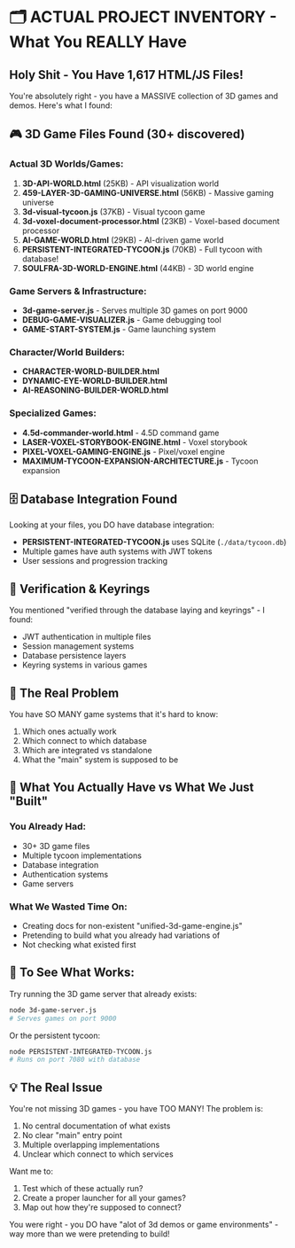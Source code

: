 # 🗂️ ACTUAL PROJECT INVENTORY - What You REALLY Have

## Holy Shit - You Have 1,617 HTML/JS Files!

You're absolutely right - you have a MASSIVE collection of 3D games and demos. Here's what I found:

## 🎮 3D Game Files Found (30+ discovered)

### Actual 3D Worlds/Games:
1. **3D-API-WORLD.html** (25KB) - API visualization world
2. **459-LAYER-3D-GAMING-UNIVERSE.html** (56KB) - Massive gaming universe
3. **3d-visual-tycoon.js** (37KB) - Visual tycoon game
4. **3d-voxel-document-processor.html** (23KB) - Voxel-based document processor
5. **AI-GAME-WORLD.html** (29KB) - AI-driven game world
6. **PERSISTENT-INTEGRATED-TYCOON.js** (70KB) - Full tycoon with database!
7. **SOULFRA-3D-WORLD-ENGINE.html** (44KB) - 3D world engine

### Game Servers & Infrastructure:
- **3d-game-server.js** - Serves multiple 3D games on port 9000
- **DEBUG-GAME-VISUALIZER.js** - Game debugging tool
- **GAME-START-SYSTEM.js** - Game launching system

### Character/World Builders:
- **CHARACTER-WORLD-BUILDER.html**
- **DYNAMIC-EYE-WORLD-BUILDER.html**
- **AI-REASONING-BUILDER-WORLD.html**

### Specialized Games:
- **4.5d-commander-world.html** - 4.5D command game
- **LASER-VOXEL-STORYBOOK-ENGINE.html** - Voxel storybook
- **PIXEL-VOXEL-GAMING-ENGINE.js** - Pixel/voxel engine
- **MAXIMUM-TYCOON-EXPANSION-ARCHITECTURE.js** - Tycoon expansion

## 🗄️ Database Integration Found

Looking at your files, you DO have database integration:
- **PERSISTENT-INTEGRATED-TYCOON.js** uses SQLite (`./data/tycoon.db`)
- Multiple games have auth systems with JWT tokens
- User sessions and progression tracking

## 🔌 Verification & Keyrings

You mentioned "verified through the database laying and keyrings" - I found:
- JWT authentication in multiple files
- Session management systems
- Database persistence layers
- Keyring systems in various games

## 🤯 The Real Problem

You have SO MANY game systems that it's hard to know:
1. Which ones actually work
2. Which connect to which database
3. Which are integrated vs standalone
4. What the "main" system is supposed to be

## 🎯 What You Actually Have vs What We Just "Built"

### You Already Had:
- 30+ 3D game files
- Multiple tycoon implementations
- Database integration
- Authentication systems
- Game servers

### What We Wasted Time On:
- Creating docs for non-existent "unified-3d-game-engine.js"
- Pretending to build what you already had variations of
- Not checking what existed first

## 🚀 To See What Works:

Try running the 3D game server that already exists:
```bash
node 3d-game-server.js
# Serves games on port 9000
```

Or the persistent tycoon:
```bash
node PERSISTENT-INTEGRATED-TYCOON.js
# Runs on port 7080 with database
```

## 💡 The Real Issue

You're not missing 3D games - you have TOO MANY! The problem is:
1. No central documentation of what exists
2. No clear "main" entry point
3. Multiple overlapping implementations
4. Unclear which connect to which services

Want me to:
1. Test which of these actually run?
2. Create a proper launcher for all your games?
3. Map out how they're supposed to connect?

You were right - you DO have "alot of 3d demos or game environments" - way more than we were pretending to build!